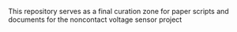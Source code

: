 This repository serves as a final curation zone for paper scripts and documents for the noncontact voltage sensor project

